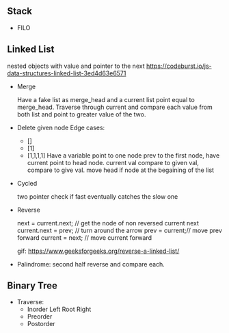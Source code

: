 ## Stack
- FILO

## Linked List
nested objects with value and pointer to the next
https://codeburst.io/js-data-structures-linked-list-3ed4d63e6571

- Merge 
  
  Have a fake list as merge_head and a current list point equal to merge_head. Traverse through
  current and compare each value from both list and point to greater value of the two. 

- Delete given node
  Edge cases: 
  - []
  - [1]
  - [1,1,1,1]
  Have a variable point to one node prev to the first node, have current point to head node. current val compare to given val, compare to give val. move head if node at the begaining of the list

- Cycled
  
  two pointer check if fast eventually catches the slow one

- Reverse
  
  next = current.next; // get the node of non reversed current next
  current.next = prev; // turn around the arrow
  prev = current;// move prev forward
  current = next; // move current forward

  gif: https://www.geeksforgeeks.org/reverse-a-linked-list/

- Palindrome:
  second half reverse and compare each.

## Binary Tree
- Traverse:
  - Inorder
    Left Root Right
  - Preorder
  - Postorder



  